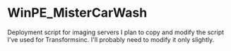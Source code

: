 # WinPE_MisterCarWash
Deployment script for imaging servers
I plan to copy and modify the script I've used for Transformsinc. I'll probably need to modify it only slightly. 
